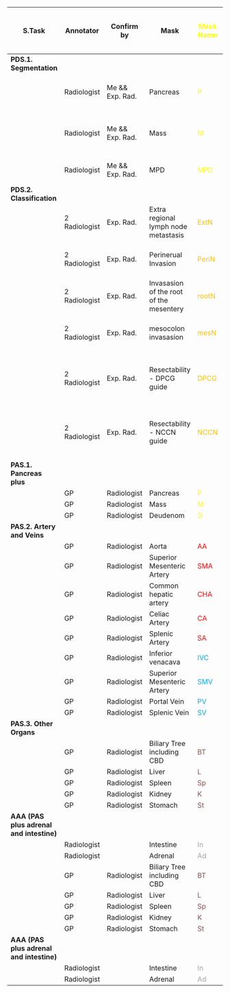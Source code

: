 
| S.Task                                   | Annotator     | Confirm by      | Mask                                    | <span style="color:#ffff00">Mask Name</span> | If and only if     | Command to annotator                                      | Tool   |     | Est. Req. Time for S. |
| ---------------------------------------- | ------------- | --------------- | --------------------------------------- | -------------------------------------------- | ------------------ | --------------------------------------------------------- | ------ | --- | --------------------- |
| **PDS.1.  Segmentation**                 |               |                 |                                         |                                              |                    |                                                           |        |     | ?                     |
|                                          | Radiologist   | Me && Exp. Rad. | Pancreas                                | <span style="color:#ffff00">P</span>         | -                  | Around pancreas on all visible axial cut                  | Pen    |     |                       |
|                                          | Radiologist   | Me && Exp. Rad. | Mass                                    | <span style="color:#ffff00">M</span>         | -                  | Around pancreas mass on all visible axial cut             | Pen    |     |                       |
|                                          | Radiologist   | Me && Exp. Rad. | MPD                                     | <span style="color:#ffff00">MPD</span>       | if MPD dilation    | Around MPD in all visible axial cut                       | pen    |     |                       |
| **PDS.2.  Classification**               |               |                 |                                         |                                              |                    |                                                           |        |     | ?                     |
|                                          | 2 Radiologist | Exp. Rad.       | Extra regional lymph node metastasis    | <span style="color:#ffc000">ExtN</span>      | condition is valid | one/two point on the suspicious region                    | brush  |     |                       |
|                                          | 2 Radiologist | Exp. Rad.       | Perinerual Invasion                     | <span style="color:#ffc000">PeriN</span>     | condition is valid | one/two point on the suspicious region                    | brush  |     |                       |
|                                          | 2 Radiologist | Exp. Rad.       | Invasasion of the root of the mesentery | <span style="color:#ffc000">rootN</span>     | condition is valid | one/two point on the suspicious region                    | brush  |     |                       |
|                                          | 2 Radiologist | Exp. Rad.       | mesocolon invasasion                    | <span style="color:#ffc000">mesN</span>      | condition is valid | one/two point on the suspicious region                    | brush  |     |                       |
|                                          | 2 Radiologist | Exp. Rad.       | Resectability - DPCG guide              | <span style="color:#ffc000">DPCG</span>      | condition is valid | Send the case number along with DPCG classification to me | msg me |     |                       |
|                                          | 2 Radiologist | Exp. Rad.       | Resectability - NCCN guide              | <span style="color:#ffc000">NCCN</span>      | condition is valid | Send the case number along with NCCN classification to me | msg me |     |                       |
| **PAS.1. Pancreas plus**                 |               |                 |                                         |                                              |                    |                                                           |        |     | ?                     |
|                                          | GP            | Radiologist     | Pancreas                                | <span style="color:#ffff00">P</span>         |                    |                                                           |        |     |                       |
|                                          | GP            | Radiologist     | Mass                                    | <span style="color:#ffff00">M</span>         |                    |                                                           |        |     |                       |
|                                          | GP            | Radiologist     | Deudenom                                | <span style="color:#ffff00">D</span>         |                    |                                                           |        |     |                       |
| **PAS.2. Artery and Veins**              |               |                 |                                         |                                              |                    |                                                           |        |     | ?                     |
|                                          | GP            | Radiologist     | Aorta                                   | <span style="color:#ff0000">AA</span>        |                    |                                                           |        |     |                       |
|                                          | GP            | Radiologist     | Superior Mesenteric Artery              | <span style="color:#ff0000">SMA</span>       |                    |                                                           |        |     |                       |
|                                          | GP            | Radiologist     | Common hepatic artery                   | <span style="color:#ff0000">CHA</span>       |                    |                                                           |        |     |                       |
|                                          | GP            | Radiologist     | Celiac Artery                           | <span style="color:#ff0000">CA</span>        |                    |                                                           |        |     |                       |
|                                          | GP            | Radiologist     | Splenic Artery                          | <span style="color:#ff0000">SA</span>        |                    |                                                           |        |     |                       |
|                                          | GP            | Radiologist     | Inferior venacava                       | <span style="color:#00b0f0">IVC</span>       |                    |                                                           |        |     |                       |
|                                          | GP            | Radiologist     | Superior Mesenteric Artery              | <span style="color:#00b0f0">SMV</span>       |                    |                                                           |        |     |                       |
|                                          | GP            | Radiologist     | Portal Vein                             | <span style="color:#00b0f0">PV</span>        |                    |                                                           |        |     |                       |
|                                          | GP            | Radiologist     | Splenic Vein                            | <span style="color:#00b0f0">SV</span>        |                    |                                                           |        |     |                       |
| **PAS.3. Other Organs**                  |               |                 |                                         |                                              |                    |                                                           |        |     | ?                     |
|                                          | GP            | Radiologist     | Biliary Tree including CBD              | <span style="color:#934d4d">BT</span>        |                    |                                                           |        |     |                       |
|                                          | GP            | Radiologist     | Liver                                   | <span style="color:#934d4d">L</span>         |                    |                                                           |        |     |                       |
|                                          | GP            | Radiologist     | Spleen                                  | <span style="color:#934d4d">Sp</span>        |                    |                                                           |        |     |                       |
|                                          | GP            | Radiologist     | Kidney                                  | <span style="color:#934d4d">K</span>         |                    |                                                           |        |     |                       |
|                                          | GP            | Radiologist     | Stomach                                 | <span style="color:#934d4d">St</span>        |                    |                                                           |        |     |                       |
| **AAA (PAS plus adrenal and intestine)** |               |                 |                                         |                                              |                    |                                                           |        |     | ?                     |
|                                          | Radiologist   |                 | Intestine                               | <span style="color:#a3a3a3">In</span>        |                    |                                                           |        |     |                       |
|                                          | Radiologist   |                 | Adrenal                                 | <span style="color:#a3a3a3">Ad</span>        |                    |                                                           |        |     |                       |
|                                          | GP            | Radiologist     | Biliary Tree including CBD              | <span style="color:#934d4d">BT</span>        |                    |                                                           |        |     |                       |
|                                          | GP            | Radiologist     | Liver                                   | <span style="color:#934d4d">L</span>         |                    |                                                           |        |     |                       |
|                                          | GP            | Radiologist     | Spleen                                  | <span style="color:#934d4d">Sp</span>        |                    |                                                           |        |     |                       |
|                                          | GP            | Radiologist     | Kidney                                  | <span style="color:#934d4d">K</span>         |                    |                                                           |        |     |                       |
|                                          | GP            | Radiologist     | Stomach                                 | <span style="color:#934d4d">St</span>        |                    |                                                           |        |     |                       |
| **AAA (PAS plus adrenal and intestine)** |               |                 |                                         |                                              |                    |                                                           |        |     | ?                     |
|                                          | Radiologist   |                 | Intestine                               | <span style="color:#a3a3a3">In</span>        |                    |                                                           |        |     |                       |
|                                          | Radiologist   |                 | Adrenal                                 | <span style="color:#a3a3a3">Ad</span>        |                    |                                                           |        |     |                       |
